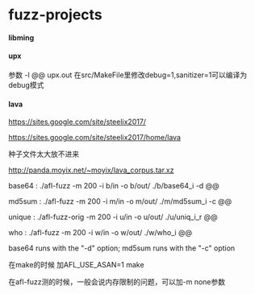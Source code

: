 # fuzz-projects

#### libming


#### upx

参数 -l @@ upx.out 在src/MakeFile里修改debug=1,sanitizer=1可以编译为debug模式

#### lava
https://sites.google.com/site/steelix2017/

https://sites.google.com/site/steelix2017/home/lava

种子文件太大放不进来

http://panda.moyix.net/~moyix/lava_corpus.tar.xz

base64 : ./afl-fuzz -m 200 -i b/in -o b/out/ ./b/base64_i -d @@

md5sum : ./afl-fuzz -m 200 -i m/in -o m/out/ ./m/md5sum_i -c @@

unique : ./afl-fuzz-orig -m 200 -i u/in -o u/out/ ./u/uniq_i_r @@

who : ./afl-fuzz -m 200 -i w/in -o w/out/ ./w/who_i @@

base64 runs with the "-d" option;  md5sum runs with the "-c" option

在make的时候 加AFL_USE_ASAN=1 make

在afl-fuzz测的时候，一般会说内存限制的问题，可以加-m none参数
